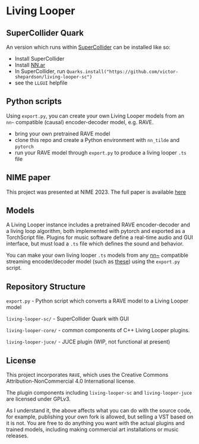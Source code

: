 # Living Looper

## SuperCollider Quark

An version which runs within [SuperCollider](https://supercollider.github.io/) can be installed like so:

- Install SuperCollider
- Install [NN.ar](https://github.com/elgiano/nn.ar)
- In SuperCollider, run `Quarks.install("https://github.com/victor-shepardson/living-looper-sc")`
- see the `LLGUI` helpfile

## Python scripts

Using `export.py`, you can create your own Living Looper models from an `nn~` compatible (causal) encoder-decoder model, e.g. RAVE.

- bring your own pretrained RAVE model
- clone this repo and create a Python environment with `nn_tilde` and `pytorch`
- run your RAVE model through `export.py` to produce a living looper `.ts` file

## NIME paper

This project was presented at NIME 2023. The full paper is available [here](https://www.nime.org/proc/nime2023_32/index.html)

## Models

A Living Looper instance includes a pretrained RAVE encoder-decoder and a living loop algorithm, both implemented with pytorch and exported as a TorchScript file. Plugins for music software define a real-time audio and GUI interface, but must load a `.ts` file which defines the sound and behavior. 

You can make your own living looper `.ts` models from any [nn~](https://github.com/acids-ircam/nn_tilde) compatible streaming encoder/decoder model (such as [these](https://huggingface.co/Intelligent-Instruments-Lab/rave-models)) using the `export.py` script.

## Repository Structure

`export.py` - Python script which converts a RAVE model to a Living Looper model

`living-looper-sc/` - SuperCollider Quark with GUI

`living-looper-core/` - common components of C++ Living Looper plugins.

`living-looper-juce/` - JUCE plugin (WIP, not functional at present)

## License

This project incorporates `RAVE`, which uses the Creative Commons Attribution-NonCommercial 4.0 International license.

The plugin components including `living-looper-sc` and `living-looper-juce` are licensed under GPLv3.

As I understand it, the above affects what you can do with the source code, for example, publishing your own fork is allowed, but selling a VST based on it is not. You are free to do anything you want with the actual plugins and trained models, including making commercial art installations or music releases.
